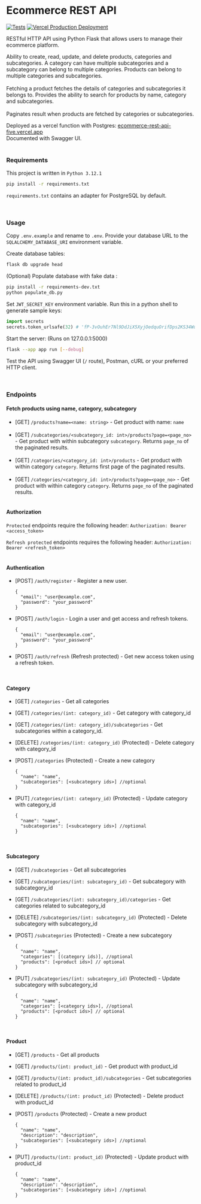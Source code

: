 <h1>Ecommerce REST API</h1>

[![Tests](https://github.com/piyush-jaiswal/ecommerce-rest-api/actions/workflows/tests.yml/badge.svg)](https://github.com/piyush-jaiswal/ecommerce-rest-api/actions/workflows/tests.yml)
[![Vercel Production Deployment](https://github.com/piyush-jaiswal/ecommerce-rest-api/actions/workflows/deploy_production.yml/badge.svg)](https://github.com/piyush-jaiswal/ecommerce-rest-api/actions/workflows/deploy_production.yml)

RESTful HTTP API using Python Flask that allows users to manage their ecommerce platform.
<br>

Ability to create, read, update, and delete products, categories and subcategories. A category can have multiple subcategories and a subcategory can belong to multiple categories. Products can belong to multiple categories and subcategories.
<br></br>
Fetching a product fetches the details of categories and subcategories it belongs to. Provides the ability to search for products by name, category and subcategories.
<br></br>
Paginates result when products are fetched by categories or subcategories.

Deployed as a vercel function with Postgres: [ecommerce-rest-api-five.vercel.app](https://ecommerce-rest-api-five.vercel.app)
<br> Documented with Swagger UI.
<br><br>

### Requirements
This project is written in `Python 3.12.1`

```bash
pip install -r requirements.txt
```
`requirements.txt` contains an adapter for PostgreSQL by default.

<br/>

### Usage

Copy `.env.example` and rename to `.env`. Provide your database URL to the `SQLALCHEMY_DATABASE_URI` environment variable.

Create database tables:

```bash
flask db upgrade head
```

(Optional) Populate database with fake data :

```bash
pip install -r requirements-dev.txt
python populate_db.py
```

Set `JWT_SECRET_KEY` environment variable. Run this in a python shell to generate sample keys:

```python
import secrets
secrets.token_urlsafe(32) # 'fP-3vOuhEr7Nl9DdJiX5XyjOedquOrifDps2KS34Wu0'
```

Start the server: (Runs on 127.0.0.1:5000)

```bash
flask --app app run [--debug]
``` 

Test the API using Swagger UI (`/` route), Postman, cURL or your preferred HTTP client.

<br/>

### Endpoints

#### Fetch products using name, category, subcategory
- [GET] `/products?name=<name: string>` - Get product with name: `name` <br/><br/>
- [GET] `/subcategories/<subcategory_id: int>/products?page=<page_no>` - Get product with within subcategory `subcategory`. Returns `page_no` of the paginated results. <br/><br/>
- [GET] `/categories/<category_id: int>/products` - Get product with within category `category`. Returns first page of the paginated results. <br/><br/>
- [GET] `/categories/<category_id: int>/products?page=<page_no>` - Get product with within category `category`. Returns `page_no` of the paginated results. <br/><br/>


#### Authorization
``Protected`` endpoints require the following header:
  `Authorization: Bearer <access_token>`

``Refresh protected`` endpoints requires the following header:
  `Authorization: Bearer <refresh_token>`
<br><br>

#### Authentication
- [POST] `/auth/register` - Register a new user.
  ```
  {
    "email": "user@example.com",
    "password": "your_password"
  }
  ```

- [POST] `/auth/login` - Login a user and get access and refresh tokens.
  ```
  {
    "email": "user@example.com",
    "password": "your_password"
  }
  ```

- [POST] `/auth/refresh` (Refresh protected) - Get new access token using a refresh token.
  
<br/>

#### Category
- [GET] `/categories` - Get all categories
- [GET] `/categories/(int: category_id)` - Get category with category_id
- [GET] `/categories/(int: category_id)/subcategories` - Get subcategories within a category_id.
- [DELETE] `/categories/(int: category_id)` (Protected) - Delete category with category_id

- [POST] `/categories` (Protected) - Create a new category
  ```
  {
    "name": "name",
    "subcategories": [<subcategory ids>] //optional
  }
  ```

- [PUT] `/categories/(int: category_id)` (Protected) - Update category with category_id
  ```
  {
    "name": "name",
    "subcategories": [<subcategory ids>] //optional
  }
  ```

<br/>

#### Subcategory
- [GET] `/subcategories` - Get all subcategories
- [GET] `/subcategories/(int: subcategory_id)` - Get subcategory with subcategory_id
- [GET] `/subcategories/(int: subcategory_id)/categories` - Get categories related to subcategory_id
- [DELETE] `/subcategories/(int: subcategory_id)` (Protected) - Delete subcategory with subcategory_id

- [POST] `/subcategories` (Protected) - Create a new subcategory
  ```
  {
    "name": "name",
    "categories": [(category ids)], //optional
    "products": [<product ids>] // optional
  }
  ```

- [PUT] `/subcategories/(int: subcategory_id)` (Protected) - Update subcategory with subcategory_id
  ```
  {
    "name": "name",
    "categories": [<category ids>], //optional
    "products": [<product ids>] // optional
  }
  ```


<br/>

#### Product
- [GET] `/products` - Get all products
- [GET] `/products/(int: product_id)` - Get product with product_id
- [GET] `/products/(int: product_id)/subcategories` - Get subcategories related to product_id
- [DELETE] `/products/(int: product_id)` (Protected) - Delete product with product_id

- [POST] `/products` (Protected) - Create a new product
  ```
  {
    "name": "name",
    "description": "description",
    "subcategories": [<subcategory ids>] //optional
  }
  ```

- [PUT] `/products/(int: product_id)` (Protected) - Update product with product_id
  ```
  {
    "name": "name",
    "description": "description",
    "subcategories": [<subcategory ids>] //optional
  }
  ```
